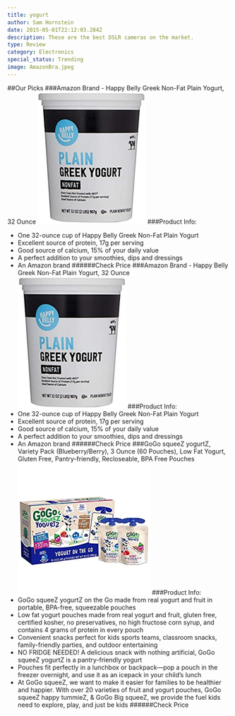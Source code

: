 ```yaml
---
title: yogurt
author: Sam Hornstein
date: 2015-05-01T22:12:03.284Z
description: These are the best DSLR cameras on the market.
type: Review
category: Electronics
special_status: Trending
image: AmazonBra.jpeg
---
```

##Our Picks
###Amazon Brand - Happy Belly Greek Non-Fat Plain Yogurt, 32 Ounce
![Amazon Brand - Happy Belly Greek Non-Fat Plain Yogurt, 32 Ounce](./AmazonBra.jpeg)
###Product Info:
- One 32-ounce cup of Happy Belly Greek Non-Fat Plain Yogurt
- Excellent source of protein, 17g per serving
- Good source of calcium, 15% of your daily value
- A perfect addition to your smoothies, dips and dressings
- An Amazon brand
######Check Price
###Amazon Brand - Happy Belly Greek Non-Fat Plain Yogurt, 32 Ounce
![Amazon Brand - Happy Belly Greek Non-Fat Plain Yogurt, 32 Ounce](./AmazonBra.jpeg)
###Product Info:
- One 32-ounce cup of Happy Belly Greek Non-Fat Plain Yogurt
- Excellent source of protein, 17g per serving
- Good source of calcium, 15% of your daily value
- A perfect addition to your smoothies, dips and dressings
- An Amazon brand
######Check Price
###GoGo squeeZ yogurtZ, Variety Pack (Blueberry/Berry), 3 Ounce (60 Pouches), Low Fat Yogurt, Gluten Free, Pantry-friendly, Recloseable, BPA Free Pouches
![GoGo squeeZ yogurtZ, Variety Pack (Blueberry/Berry), 3 Ounce (60 Pouches), Low Fat Yogurt, Gluten Free, Pantry-friendly, Recloseable, BPA Free Pouches](./GoGosquee.jpeg)
###Product Info:
- GoGo squeeZ yogurtZ on the Go made from real yogurt and fruit in portable, BPA-free, squeezable pouches
- Low fat yogurt pouches made from real yogurt and fruit, gluten free, certified kosher, no preservatives, no high fructose corn syrup, and contains 4 grams of protein in every pouch
- Convenient snacks perfect for kids sports teams, classroom snacks, family-friendly parties, and outdoor entertaining
- NO FRIDGE NEEDED! A delicious snack with nothing artificial, GoGo squeeZ yogurtZ is a pantry-friendly yogurt
- Pouches fit perfectly in a lunchbox or backpack—pop a pouch in the freezer overnight, and use it as an icepack in your child’s lunch
- At GoGo squeeZ, we want to make it easier for families to be healthier and happier. With over 20 varieties of fruit and yogurt pouches, GoGo squeeZ happy tummieZ, & GoGo Big squeeZ, we provide the fuel kids need to explore, play, and just be kids
######Check Price
